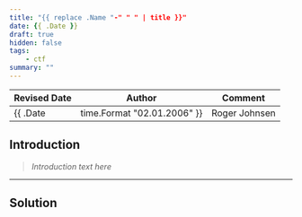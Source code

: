```yaml
---
title: "{{ replace .Name "-" " " | title }}"
date: {{ .Date }}
draft: true
hidden: false
tags:
    - ctf
summary: ""
---
```


|Revised Date | Author | Comment |
| ----------- | ------ | ------- |
| {{ .Date | time.Format "02.01.2006" }}  | Roger Johnsen | Article added |

## Introduction

> _Introduction text here_

--- 

## Solution

